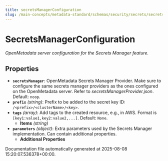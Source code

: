```yaml
---
title: secretsManagerConfiguration
slug: /main-concepts/metadata-standard/schemas/security/secrets/secretsmanagerconfiguration
---
```


# SecretsManagerConfiguration

*OpenMetadata server configuration for the Secrets Manager feature.*

## Properties

- **`secretsManager`**: OpenMetadata Secrets Manager Provider. Make sure to configure the same secrets manager providers as the ones configured on the OpenMetadata server. Refer to *secretsManagerProvider.json*. Default: `noop`.
- **`prefix`** *(string)*: Prefix to be added to the secret key ID: `/<prefix>/<clusterName>/<key>`.
- **`tags`** *(array)*: Add tags to the created resource, e.g., in AWS. Format is `[key1:value1,key2:value2,...]`. Default: `None`.
  - **Items** *(string)*
- **`parameters`** *(object)*: Extra parameters used by the Secrets Manager implementation. Can contain additional properties.
  - **Additional Properties**


Documentation file automatically generated at 2025-08-08 15:20:07.536378+00:00.
